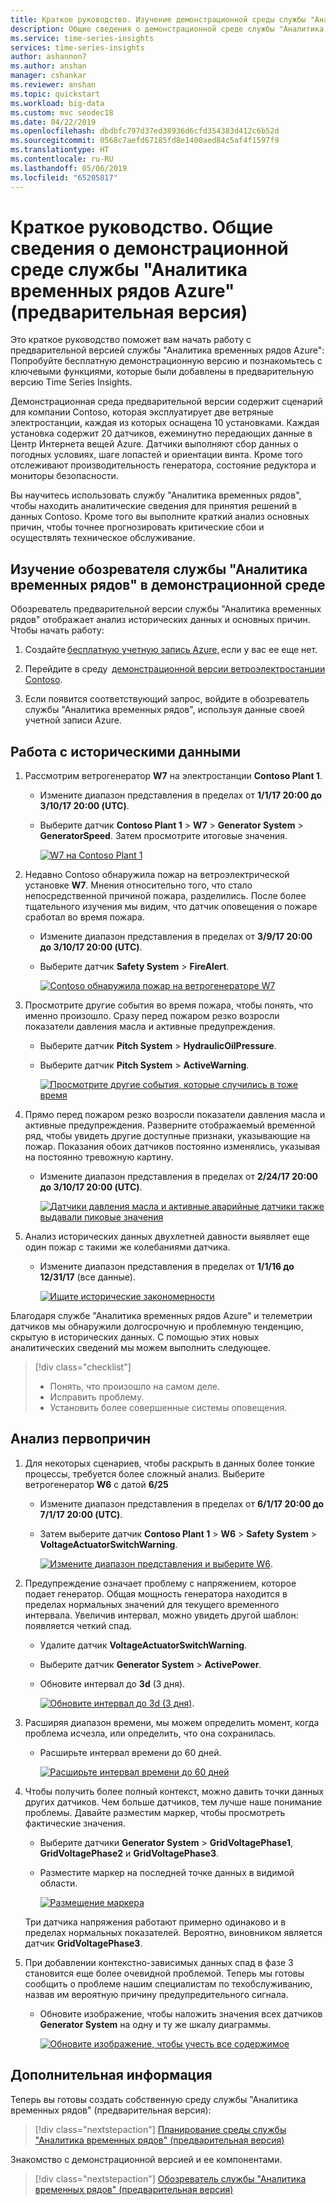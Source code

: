 ```yaml
---
title: Краткое руководство. Изучение демонстрационной среды службы "Аналитика временных рядов Azure" (предварительная версия) | Документация Майкрософт
description: Общие сведения о демонстрационной среде службы "Аналитика временных рядов Azure" (предварительная версия).
ms.service: time-series-insights
services: time-series-insights
author: ashannon7
ms.author: anshan
manager: cshankar
ms.reviewer: anshan
ms.topic: quickstart
ms.workload: big-data
ms.custom: mvc seodec18
ms.date: 04/22/2019
ms.openlocfilehash: dbdbfc797d37ed38936d6cfd354383d412c6b52d
ms.sourcegitcommit: 0568c7aefd67185fd8e1400aed84c5af4f1597f9
ms.translationtype: HT
ms.contentlocale: ru-RU
ms.lasthandoff: 05/06/2019
ms.locfileid: "65205817"
---
```

# <a name="quickstart-explore-the-azure-time-series-insights-preview-demo-environment"></a>Краткое руководство. Общие сведения о демонстрационной среде службы "Аналитика временных рядов Azure" (предварительная версия)

Это краткое руководство поможет вам начать работу с предварительной версией службы "Аналитика временных рядов Azure": Попробуйте бесплатную демонстрационную версию и познакомьтесь с ключевыми функциями, которые были добавлены в предварительную версию Time Series Insights.

Демонстрационная среда предварительной версии содержит сценарий для компании Contoso, которая эксплуатирует две ветряные электростанции, каждая из которых оснащена 10 установками. Каждая установка содержит 20 датчиков, ежеминутно передающих данные в Центр Интернета вещей Azure. Датчики выполняют сбор данных о погодных условиях, шаге лопастей и ориентации винта. Кроме того отслеживают производительность генератора, состояние редуктора и мониторы безопасности.

 Вы научитесь использовать службу "Аналитика временных рядов", чтобы находить аналитические сведения для принятия решений в данных Contoso. Кроме того вы выполните краткий анализ основных причин, чтобы точнее прогнозировать критические сбои и осуществлять техническое обслуживание.

## <a name="explore-the-time-series-insights-explorer-in-a-demo-environment"></a>Изучение обозревателя службы "Аналитика временных рядов" в демонстрационной среде

Обозреватель предварительной версии службы "Аналитика временных рядов" отображает анализ исторических данных и основных причин. Чтобы начать работу:

1. Создайте [бесплатную учетную запись Azure,](https://azure.microsoft.com/free/?ref=microsoft.com&utm_source=microsoft.com&utm_medium=docs&utm_campaign=visualstudio) если у вас ее еще нет.

1. Перейдите в среду  [демонстрационной версии ветроэлектростанции Contoso](https://insights.timeseries.azure.com/preview/samples).  

1. Если появится соответствующий запрос, войдите в обозреватель службы "Аналитика временных рядов", используя данные своей учетной записи Azure.

## <a name="work-with-historical-data"></a>Работа с историческими данными

1. Рассмотрим ветрогенератор **W7** на электростанции **Contoso Plant 1**.  

    * Измените диапазон представления в пределах от **1/1/17 20:00 до 3/10/17 20:00 (UTC)**.
    * Выберите датчик **Contoso Plant 1** > **W7** > **Generator System** > **GeneratorSpeed**. Затем просмотрите итоговые значения.

      [![W7 на Contoso Plant 1](media/v2-update-quickstart/quickstart-one.png)](media/v2-update-quickstart/quickstart-one.png#lightbox)

1. Недавно Contoso обнаружила пожар на ветроэлектрической установке **W7**. Мнения относительно того, что стало непосредственной причиной пожара, разделились. После более тщательного изучения мы видим, что датчик оповещения о пожаре сработал во время пожара.

    * Измените диапазон представления в пределах от **3/9/17 20:00 до 3/10/17 20:00 (UTC)**.
    * Выберите датчик **Safety System** > **FireAlert**.

      [![Contoso обнаружила пожар на ветрогенераторе W7](media/v2-update-quickstart/quickstart-two.png)](media/v2-update-quickstart/quickstart-two.png#lightbox)

1. Просмотрите другие события во время пожара, чтобы понять, что именно произошло. Сразу перед пожаром резко возросли показатели давления масла и активные предупреждения.

    * Выберите датчик **Pitch System** > **HydraulicOilPressure**.
    * Выберите датчик **Pitch System** > **ActiveWarning**.

      [![Просмотрите другие события, которые случились в тоже время](media/v2-update-quickstart/quickstart-three.png)](media/v2-update-quickstart/quickstart-three.png#lightbox)

1. Прямо перед пожаром резко возросли показатели давления масла и активные предупреждения. Разверните отображаемый временной ряд, чтобы увидеть другие доступные признаки, указывающие на пожар. Показания обоих датчиков постоянно изменялись, указывая на постоянно тревожную картину.

    * Измените диапазон представления в пределах от **2/24/17 20:00 до 3/10/17 20:00 (UTC)**.

      [![Датчики давления масла и активные аварийные датчики также выдавали пиковые значения](media/v2-update-quickstart/quickstart-four.png)](media/v2-update-quickstart/quickstart-four.png#lightbox)

1. Анализ исторических данных двухлетней давности выявляет еще один пожар с такими же колебаниями датчика.

    * Измените диапазон представления в пределах от **1/1/16 до 12/31/17** (все данные).

      [![Ищите исторические закономерности](media/v2-update-quickstart/quickstart-five.png)](media/v2-update-quickstart/quickstart-five.png#lightbox)

Благодаря службе "Аналитика временных рядов Azure" и телеметрии датчиков мы обнаружили долгосрочную и проблемную тенденцию, скрытую в исторических данных. С помощью этих новых аналитических сведений мы можем выполнить следующее.

> [!div class="checklist"]
> * Понять, что произошло на самом деле.
> * Исправить проблему.
> * Установить более совершенные системы оповещения.

## <a name="root-cause-analysis"></a>Анализ первопричин

1. Для некоторых сценариев, чтобы раскрыть в данных более тонкие процессы, требуется более сложный анализ. Выберите ветрогенератор **W6** с датой **6/25**

    * Измените диапазон представления в пределах от **6/1/17 20:00 до 7/1/17 20:00 (UTC)**.
    * Затем выберите датчик **Contoso Plant 1** > **W6** > **Safety System** > **VoltageActuatorSwitchWarning**.

      [![Измените диапазон представления и выберите W6](media/v2-update-quickstart/quickstart-six.png)](media/v2-update-quickstart/quickstart-six.png#lightbox).

1. Предупреждение означает проблему с напряжением, которое подает генератор. Общая мощность генератора находится в пределах нормальных значений для текущего временного интервала. Увеличив интервал, можно увидеть другой шаблон: появляется четкий спад.

    * Удалите датчик **VoltageActuatorSwitchWarning**.
    * Выберите датчик **Generator System** > **ActivePower**.
    * Обновите интервал до **3d** (3 дня).

      [![Обновите интервал до 3d (3 дня)](media/v2-update-quickstart/quickstart-seven.png)](media/v2-update-quickstart/quickstart-seven.png#lightbox).

1. Расширяя диапазон времени, мы можем определить момент, когда проблема исчезла, или определить, что она сохранилась.

    * Расширьте интервал времени до 60 дней.

      [![Расширьте интервал времени до 60 дней](media/v2-update-quickstart/quickstart-eight.png)](media/v2-update-quickstart/quickstart-eight.png#lightbox)

1. Чтобы получить более полный контекст, можно давить точки данных других датчиков. Чем больше датчиков, тем лучше наше понимание проблемы. Давайте разместим маркер, чтобы просмотреть фактические значения. 

    * Выберите датчики **Generator System** > **GridVoltagePhase1**, **GridVoltagePhase2** и **GridVoltagePhase3**.
    * Разместите маркер на последней точке данных в видимой области.

      [![Размещение маркера](media/v2-update-quickstart/quickstart-nine.png)](media/v2-update-quickstart/quickstart-nine.png#lightbox)

    Три датчика напряжения работают примерно одинаково и в пределах нормальных показателей. Вероятно, виновником является датчик **GridVoltagePhase3**.

1. При добавлении контекстно-зависимых данных спад в фазе 3 становится еще более очевидной проблемой. Теперь мы готовы сообщить о проблеме нашим специалистам по техобслуживанию, назвав им вероятную причину предупредительного сигнала.  

    * Обновите изображение, чтобы наложить значения всех датчиков **Generator System** на одну и ту же шкалу диаграммы.

       [![Обновите изображение, чтобы учесть все содержимое](media/v2-update-quickstart/quickstart-ten.png)](media/v2-update-quickstart/quickstart-ten.png#lightbox)

## <a name="next-steps"></a>Дополнительная информация

Теперь вы готовы создать собственную среду службы "Аналитика временных рядов" (предварительная версия):

> [!div class="nextstepaction"]
> [Планирование среды службы "Аналитика временных рядов" (предварительная версия)](time-series-insights-update-plan.md)

Знакомство с демонстрационной версией и ее компонентами.

> [!div class="nextstepaction"]
> [Обозреватель службы "Аналитика временных рядов" (предварительная версия)](time-series-insights-update-explorer.md)
